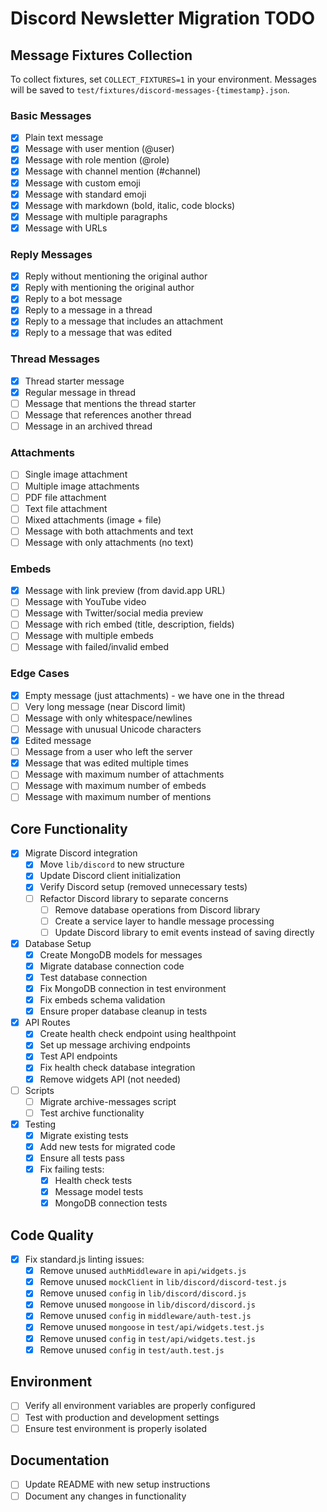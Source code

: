 # Discord Newsletter Migration TODO

## Message Fixtures Collection
To collect fixtures, set `COLLECT_FIXTURES=1` in your environment. Messages will be saved to `test/fixtures/discord-messages-{timestamp}.json`.

### Basic Messages
- [x] Plain text message
- [x] Message with user mention (@user)
- [x] Message with role mention (@role)
- [x] Message with channel mention (#channel)
- [x] Message with custom emoji
- [x] Message with standard emoji
- [x] Message with markdown (bold, italic, code blocks)
- [x] Message with multiple paragraphs
- [x] Message with URLs

### Reply Messages
- [x] Reply without mentioning the original author
- [x] Reply with mentioning the original author
- [x] Reply to a bot message
- [x] Reply to a message in a thread
- [x] Reply to a message that includes an attachment
- [x] Reply to a message that was edited

### Thread Messages
- [x] Thread starter message
- [x] Regular message in thread
- [ ] Message that mentions the thread starter
- [ ] Message that references another thread
- [ ] Message in an archived thread

### Attachments
- [ ] Single image attachment
- [ ] Multiple image attachments
- [ ] PDF file attachment
- [ ] Text file attachment
- [ ] Mixed attachments (image + file)
- [ ] Message with both attachments and text
- [ ] Message with only attachments (no text)

### Embeds
- [x] Message with link preview (from david.app URL)
- [ ] Message with YouTube video
- [ ] Message with Twitter/social media preview
- [ ] Message with rich embed (title, description, fields)
- [ ] Message with multiple embeds
- [ ] Message with failed/invalid embed

### Edge Cases
- [x] Empty message (just attachments) - we have one in the thread
- [ ] Very long message (near Discord limit)
- [ ] Message with only whitespace/newlines
- [ ] Message with unusual Unicode characters
- [x] Edited message
- [ ] Message from a user who left the server
- [x] Message that was edited multiple times
- [ ] Message with maximum number of attachments
- [ ] Message with maximum number of embeds
- [ ] Message with maximum number of mentions

## Core Functionality
- [x] Migrate Discord integration
  - [x] Move `lib/discord` to new structure
  - [x] Update Discord client initialization
  - [x] Verify Discord setup (removed unnecessary tests)
  - [ ] Refactor Discord library to separate concerns
    - [ ] Remove database operations from Discord library
    - [ ] Create a service layer to handle message processing
    - [ ] Update Discord library to emit events instead of saving directly

- [x] Database Setup
  - [x] Create MongoDB models for messages
  - [x] Migrate database connection code
  - [x] Test database connection
  - [x] Fix MongoDB connection in test environment
  - [x] Fix embeds schema validation
  - [x] Ensure proper database cleanup in tests

- [x] API Routes
  - [x] Create health check endpoint using healthpoint
  - [x] Set up message archiving endpoints
  - [x] Test API endpoints
  - [x] Fix health check database integration
  - [x] Remove widgets API (not needed)

- [ ] Scripts
  - [ ] Migrate archive-messages script
  - [ ] Test archive functionality

- [x] Testing
  - [x] Migrate existing tests
  - [x] Add new tests for migrated code
  - [x] Ensure all tests pass
  - [x] Fix failing tests:
    - [x] Health check tests
    - [x] Message model tests
    - [x] MongoDB connection tests

## Code Quality
- [x] Fix standard.js linting issues:
  - [x] Remove unused `authMiddleware` in `api/widgets.js`
  - [x] Remove unused `mockClient` in `lib/discord/discord-test.js`
  - [x] Remove unused `config` in `lib/discord/discord.js`
  - [x] Remove unused `mongoose` in `lib/discord/discord.js`
  - [x] Remove unused `config` in `middleware/auth-test.js`
  - [x] Remove unused `mongoose` in `test/api/widgets.test.js`
  - [x] Remove unused `config` in `test/api/widgets.test.js`
  - [x] Remove unused `config` in `test/auth.test.js`

## Environment
- [ ] Verify all environment variables are properly configured
- [ ] Test with production and development settings
- [ ] Ensure test environment is properly isolated

## Documentation
- [ ] Update README with new setup instructions
- [ ] Document any changes in functionality 